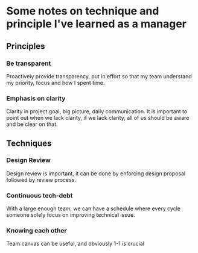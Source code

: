 # Some notes on technique and principle I've learned as a manager

## Principles

### Be transparent
Proactively provide transparency, put in effort so that my team understand my priority, focus and how I spent time.

### Emphasis on clarity
Clarity in project goal, big picture, daily communication. It is important to point out when we lack clarity, if we lack clarity, all of us should be aware and be clear on that.

## Techniques

### Design Review
Design review is important, it can be done by enforcing design proposal followed by review process.

### Continuous tech-debt
With a large enough team, we can have a schedule where every cycle someone solely focus on improving technical issue.

### Knowing each other
Team canvas can be useful, and obviously 1-1 is crucial

